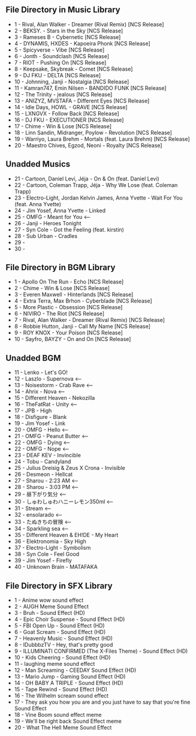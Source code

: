 ## **File Directory in Music Library**
- 1 - Rival, Alan Walker - Dreamer (Rival Remix) [NCS Release]
- 2 - BEKSY. - Stars in the Sky [NCS Release]
- 3 - Rameses B - Cybernetic [NCS Release]
- 4 - DYNAMIS, HXDES - Kapoeira Phonk [NCS Release]
- 5 - Spicyverse - Vibe [NCS Release]
- 6 - Jonth - Soundclash [NCS Release]
- 7 - RIOT - Pushing On [NCS Release] 
- 8 - Keepsake, Skybreak - Comet [NCS Release]
- 9 - DJ FKU - DELTA [NCS Release]
- 10 - Johnning, Janji - Nostalgia [NCS Release]
- 11 - Kamran747, Emin Nilsen - BANDIDO FUNK [NCS Release]
- 12 - The Trinity - jealous [NCS Release]
- 13 - ANIZYZ, MVSTAFA - Different Eyes [NCS Release]
- 14 - Idle Days, HOWL - GRAVE [NCS Release]
- 15 - LXNGVX - Follow Back [NCS Release]
- 16 - DJ FKU - EXECUTIONER [NCS Release]
- 17 - Chime - Win & Lose [NCS Release]
- 18 - Linn Sandin, Midranger, Poylow - Revolution [NCS Release]
- 19 - Warriyo, Laura Brehm - Mortals (feat. Laura Brehm) [NCS Release]
- 20 - Maestro Chives, Egzod, Neoni - Royalty [NCS Release]

## **Unadded Musics**
- 21 - Cartoon, Daniel Levi, Jéja - On & On (feat. Daniel Levi)
- 22 - Cartoon, Coleman Trapp, Jéja - Why We Lose (feat. Coleman Trapp)
- 23 - Electro-Light, Jordan Kelvin James, Anna Yvette - Wait For You (feat. Anna Yvette)
- 24 - Jim Yosef, Anna Yvette - Linked
- 25 - OMFG - Meant for You <--
- 26 - Janji - Heroes Tonight
- 27 - Syn Cole - Got the Feeling (feat. kirstin) 
- 28 - Sub Urban - Cradles
- 29 - 
- 30 - 


## **File Directory in BGM Library**
- 1 - Apollo On The Run - Echo [NCS Release]
- 2 - Chime - Win & Lose [NCS Release]
- 3 - Everen Maxwell - Hinterlands [NCS Release]
- 4 - Extra Terra, Max Brhon - Cyberblade [NCS Release]
- 5 - More Plastic - Obsession [NCS Release]
- 6 - NIVIRO - The Riot [NCS Release]
- 7 - Rival, Alan Walker - Dreamer (Rival Remix) [NCS Release]
- 8 - Robbie Hutton, Janji - Call My Name [NCS Release]
- 9 - ROY KNOX - Your Poison [NCS Release]
- 10 - Sayfro, BAYZY - On and On [NCS Release]

## **Unadded BGM**
- 11 - Lenko - Let's GO!
- 12 - Laszlo - Supernova <--
- 13 - Noisestorm - Crab Rave <--
- 14 - Ahrix - Nova <--
- 15 - Different Heaven - Nekozilla
- 16 - TheFatRat - Unity <--
- 17 - JPB - High
- 18 - Disfigure - Blank
- 19 - Jim Yosef - Link
- 20 - OMFG - Hello <--
- 21 - OMFG - Peanut Butter <--
- 22 - OMFG - Dying <--
- 22 - OMFG - Nope <--
- 23 - DEAF KEV - Invincible
- 24 - Tobu - Candyland
- 25 - Julius Dreisig & Zeus X Crona - Invisible
- 26 - Desmeon - Hellcat
- 27 - Sharou - 2:23 AM <--
- 28 - Sharou - 3:03 PM <--
- 29 - 昼下がり気分 <--
- 30 - しゅわしゅわハニーレモン350ml <--
- 31 - Stream <--
- 32 - ensolarado <--
- 33 - たぬきちの冒険 <--
- 34 - Sparkling sea <--
- 35 - Different Heaven & EH!DE - My Heart
- 36 - Elektronomia - Sky High
- 37 - Electro-Light - Symbolism
- 38 - Syn Cole - Feel Good
- 39 - Jim Yosef - Firefly
- 40 - Unknown Brain - MATAFAKA

## **File Directory in SFX Library**
- 1 - Anime wow sound effect
- 2 - AUGH Meme Sound Effect
- 3 - Bruh - Sound Effect (HD)
- 4 - Epic Choir Suspense - Sound Effect (HD)
- 5 - FBI Open Up - Sound Effect (HD)
- 6 - Goat Scream - Sound Effect (HD)
- 7 - Heavenly Music - Sound Effect (HD)
- 8 - IDubbbzTV - Hey, that's pretty good
- 9 - ILLUMINATI CONFIRMED (The X-Files Theme) - Sound Effect (HD)
- 10 - Kids Cheering - Sound Effect (HD)
- 11 - laughing meme sound effect
- 12 - Man Screaming - CEEDAY Sound Effect (HD)
- 13 - Mario Jump - Gaming Sound Effect (HD)
- 14 - OH BABY A TRIPLE - Sound Effect (HD)
- 15 - Tape Rewind - Sound Effect (HD)
- 16 - The Wilhelm scream sound effect
- 17 - They ask you how you are and you just have to say that you're fine Sound Effect
- 18 - Vine Boom sound effect meme
- 19 - We'll be right back Sound Effect meme
- 20 - What The Hell Meme Sound Effect
